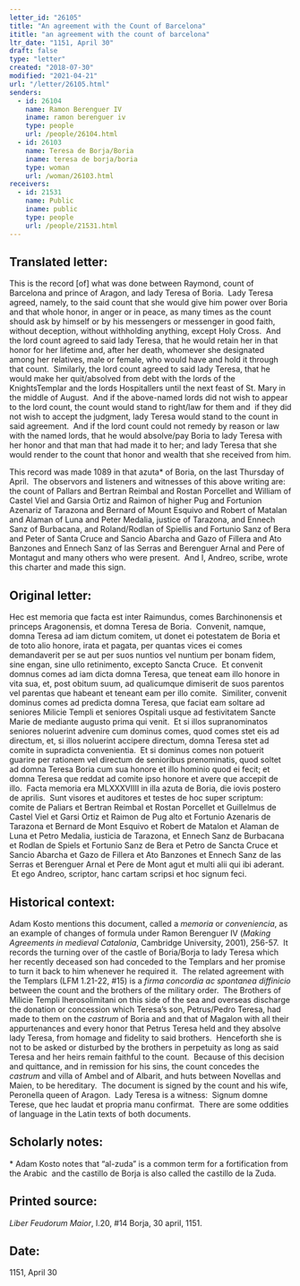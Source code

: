 ```yaml
---
letter_id: "26105"
title: "An agreement with the Count of Barcelona"
ititle: "an agreement with the count of barcelona"
ltr_date: "1151, April 30"
draft: false
type: "letter"
created: "2018-07-30"
modified: "2021-04-21"
url: "/letter/26105.html"
senders:
  - id: 26104
    name: Ramon Berenguer IV
    iname: ramon berenguer iv
    type: people
    url: /people/26104.html
  - id: 26103
    name: Teresa de Borja/Boria
    iname: teresa de borja/boria
    type: woman
    url: /woman/26103.html
receivers:
  - id: 21531
    name: Public
    iname: public
    type: people
    url: /people/21531.html
---
```

<h2> Translated letter:</h2><p>This is the record [of] what was done between Raymond, count of Barcelona and prince of Aragon, and lady Teresa of Boria.&nbsp; Lady Teresa agreed, namely, to the said count that she would give him power over Boria and that whole honor, in anger or in peace, as many times as the count should ask by himself or by his messengers or messenger in good faith, without deception, without withholding anything, except Holy Cross.&nbsp; And the lord count agreed to said lady Teresa, that he would retain her in that honor for her lifetime and, after her death, whomever she designated among her relatives, male or female, who would have and hold it through that count.&nbsp; Similarly, the lord count agreed to said lady Teresa, that he would make her quit/absolved from debt with the lords of the KnightsTemplar and the lords Hospitallers until the next feast of St. Mary in the middle of August.&nbsp; And if the above-named lords did not wish to appear to the lord count, the count would stand to right/law for them and &nbsp;if they did not wish to accept the judgment, lady Teresa would stand to the count in said agreement.&nbsp; And if the lord count could not remedy by reason or law with the named lords, that he would absolve/pay Boria to lady Teresa with her honor and that man that had made it to her; and lady Teresa that she would render to the count that honor and wealth that she received from him.</p><p>This record was made 1089 in that azuta* of Boria, on the last Thursday of April.&nbsp; The observors and listeners and witnesses of this above writing are:&nbsp; the count of Pallars and Bertran Reimbal and Rostan Porcellet and William of Castel Viel and Garsia Ortiz and Raimon of higher Pug and Fortunion Azenariz of Tarazona and Bernard of Mount Esquivo and Robert of Matalan and Alaman of Luna and Peter Medalia, justice of Tarazona, and Ennech Sanz of Burbacana, and Roland/Rodlan of Spiellis and Fortunio Sanz of Bera and Peter of Santa Cruce and Sancio Abarcha and Gazo of Fillera and Ato Banzones and Ennech Sanz of las Serras and Berenguer Arnal and Pere of Montagut and many others who were present.&nbsp; And I, Andreo, scribe, wrote this charter and made this sign.</p><h2 class="mt-4"> Original letter:</h2><p>Hec est memoria que facta est inter Raimundus, comes Barchinonensis et princeps Aragonensis, et domna Teresa de Boria.&nbsp; Convenit, namque, domna Teresa ad iam dictum comitem, ut donet ei potestatem de Boria et de toto alio honore, irata et pagata, per quantas vices ei comes demandaverit per se aut per suos nuntios vel nuntium per bonam fidem, sine engan, sine ullo retinimento, excepto Sancta Cruce.&nbsp; Et convenit domnus comes ad iam dicta domna Teresa, que teneat eam illo honore in vita sua, et, post obitum suum, ad qualicumque dimiserit de suos parentos vel parentas que habeant et teneant eam per illo comite.&nbsp; Similiter, convenit dominus comes ad predicta domna Teresa, que faciat eam soltare ad seniores Milicie Templi et seniores Ospitali usque ad festivitatem Sancte Marie de mediante augusto prima qui venit.&nbsp; Et si illos supranominatos seniores noluerint advenire cum dominus comes, quod comes stet eis ad directum, et, si illos noluerint accipere directum, domna Teresa stet ad comite in supradicta convenientia.&nbsp; Et si dominus comes non potuerit guarire per rationem vel directum de senioribus prenominatis, quod soltet ad domna Teresa Boria cum sua honore et illo hominio quod ei fecit; et domna Teresa que reddat ad comite ipso honore et avere que accepit de illo.&nbsp; Facta memoria era MLXXXVIIII in illa azuta de Boria, die iovis postero de aprilis.&nbsp; Sunt visores et auditores et testes de hoc super scriptum:&nbsp; comite de Paliars et Bertran Reimbal et Rostan Porcellet et Guillelmus de Castel Viel et Garsi Ortiz et Raimon de Pug alto et Fortunio Azenaris de Tarazona et Bernard de Mont Esquivo et Robert de Matalon et Alaman de Luna et Petro Medalia, iusticia de Tarazona, et Ennech Sanz de Burbacana et Rodlan de Spiels et Fortunio Sanz de Bera et Petro de Sancta Cruce et Sancio Abarcha et Gazo de Fillera et Ato Banzones et Ennech Sanz de las Serras et Berenguer Arnal et Pere de Mont agut et multi alii qui ibi aderant.&nbsp; &nbsp;Et ego Andreo, scriptor, hanc cartam scripsi et hoc signum feci.</p><h2 class="mt-4"> Historical context:</h2><p>Adam Kosto mentions this document, called a <i>memoria</i> or <i>conveniencia</i>, as an example of changes of formula under Ramon Berenguer IV (<i>Making Agreements in medieval Catalonia</i>, Cambridge University, 2001), 256-57.&nbsp; It records the turning over of the castle of Boria/Borja to lady Teresa which her recently deceased son had conceded to the Templars and her promise to turn it back to him whenever he required it.&nbsp; The related agreement with the Templars (LFM 1.21-22, #15) is a <i>firma concordia ac spontanea diffinicio</i> between the count and the brothers of the military order.&nbsp; The Brothers of Milicie Templi Iherosolimitani on this side of the sea and overseas discharge the donation or concession which Teresa’s son, Petrus/Pedro Teresa, had made to them on the <em>castrum</em> of Boria and and that of Magalon with all their appurtenances and every honor that Petrus Teresa held and they absolve lady Teresa, from homage and fidelity to said brothers.&nbsp; Henceforth she is not to be asked or disturbed by the brothers in perpetuity as long as said Teresa and her heirs remain faithful to the count.&nbsp; Because of this decision and quittance, and in remission for his sins, the count concedes the <em>castrum</em> and villa of Ambel and of Albarit, and huts between Novellas and Maien, to be hereditary.&nbsp; The document is signed by the count and his wife, Peronella queen of Aragon.&nbsp; Lady Teresa is a witness:&nbsp; Signum domne Terese, que hec laudat et propria manu confirmat.&nbsp; There are some oddities of language in the Latin texts of both documents.</p><h2 class="mt-4"> Scholarly notes:</h2><p>*&nbsp;Adam Kosto notes that “al-zuda” is a common term for a fortification from the Arabic&nbsp; and the castillo de Borja is also called the castillo de la Zuda.</p><h2 class="mt-4"> Printed source:</h2><p><i>Liber Feudorum Maior</i>, I.20, #14 Borja, 30 april, 1151.&nbsp;</p><h2 class="mt-4"> Date:</h2>1151, April 30